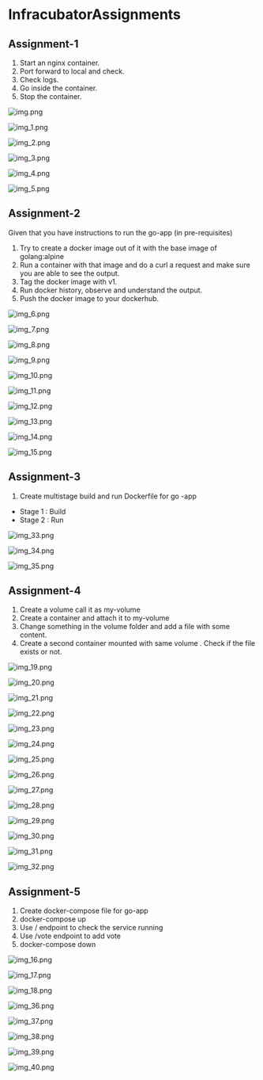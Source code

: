 # InfracubatorAssignments

## Assignment-1

1. Start an nginx container.
2. Port forward to local and check.
3. Check logs.
4. Go inside the container.
5. Stop the container.

![img.png](img.png)

![img_1.png](img_1.png)

![img_2.png](img_2.png)

![img_3.png](img_3.png)

![img_4.png](img_4.png)

![img_5.png](img_5.png)

## Assignment-2

Given that you have instructions to run the go-app (in pre-requisites)
1. Try to create a docker image out of it with the base image of golang:alpine
2. Run a container with that image and do a curl a request and make sure you are able to see the output.
3. Tag the docker image with v1.
4. Run docker history, observe and understand the output.
5. Push the docker image to your dockerhub.

![img_6.png](img_6.png)

![img_7.png](img_7.png)

![img_8.png](img_8.png)

![img_9.png](img_9.png)

![img_10.png](img_10.png)

![img_11.png](img_11.png)

![img_12.png](img_12.png)

![img_13.png](img_13.png)

![img_14.png](img_14.png)

![img_15.png](img_15.png)


## Assignment-3
1. Create multistage build and run Dockerfile for go -app
- Stage 1 : Build
- Stage 2 : Run

![img_33.png](img_33.png)

![img_34.png](img_34.png)

![img_35.png](img_35.png)

## Assignment-4
1. Create  a volume  call it as my-volume
2. Create a container and attach it to my-volume
3. Change something in the volume folder and add a file with some content.
4. Create a second container mounted with same volume . Check if the file exists or not.

![img_19.png](img_19.png)

![img_20.png](img_20.png)

![img_21.png](img_21.png)

![img_22.png](img_22.png)

![img_23.png](img_23.png)

![img_24.png](img_24.png)

![img_25.png](img_25.png)

![img_26.png](img_26.png)

![img_27.png](img_27.png)

![img_28.png](img_28.png)

![img_29.png](img_29.png)

![img_30.png](img_30.png)

![img_31.png](img_31.png)

![img_32.png](img_32.png)



## Assignment-5
1. Create docker-compose file for go-app
2. docker-compose up
3. Use / endpoint to check the service running
4. Use /vote endpoint to add vote
5. docker-compose down

![img_16.png](img_16.png)

![img_17.png](img_17.png)

![img_18.png](img_18.png)

![img_36.png](img_36.png)

![img_37.png](img_37.png)

![img_38.png](img_38.png)

![img_39.png](img_39.png)

![img_40.png](img_40.png)
